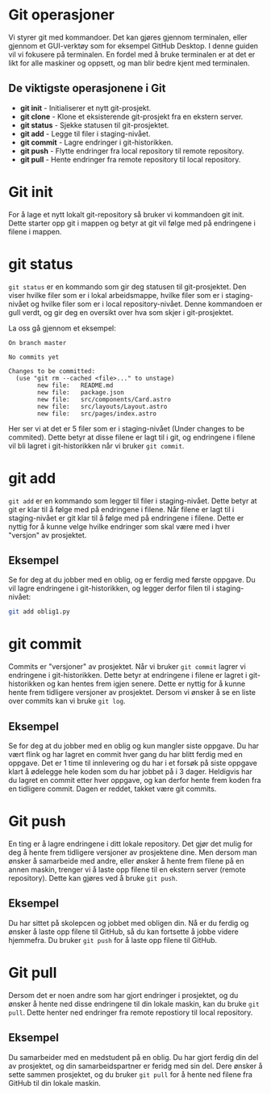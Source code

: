 # Git operasjoner

Vi styrer git med kommandoer. Det kan gjøres gjennom terminalen, eller gjennom et GUI-verktøy som for eksempel GitHub Desktop. I denne guiden vil vi fokusere på terminalen. En fordel med å bruke terminalen er at det er likt for alle maskiner og oppsett, og man blir bedre kjent med terminalen.

## De viktigste operasjonene i Git

- **git init** - Initialiserer et nytt git-prosjekt.
- **git clone** - Klone et eksisterende git-prosjekt fra en ekstern server.
- **git status** - Sjekke statusen til git-prosjektet.
- **git add** - Legge til filer i staging-nivået.
- **git commit** - Lagre endringer i git-historikken.
- **git push** - Flytte endringer fra local repository til remote repository.
- **git pull** - Hente endringer fra remote repository til local repository.

# Git init

For å lage et nytt lokalt git-repository så bruker vi kommandoen git init. Dette starter opp git i mappen og betyr at git vil følge med på endringene i filene i mappen.

# git status

`git status` er en kommando som gir deg statusen til git-prosjektet. Den viser hvilke filer som er i lokal arbeidsmappe, hvilke filer som er i staging-nivået og hvilke filer som er i local repository-nivået. Denne kommandoen er gull verdt, og gir deg en oversikt over hva som skjer i git-prosjektet.

La oss gå gjennom et eksempel:

```
On branch master

No commits yet

Changes to be committed:
  (use "git rm --cached <file>..." to unstage)
        new file:   README.md
        new file:   package.json
        new file:   src/components/Card.astro
        new file:   src/layouts/Layout.astro
        new file:   src/pages/index.astro

```

Her ser vi at det er 5 filer som er i staging-nivået (Under changes to be commited). Dette betyr at disse filene er lagt til i git, og endringene i filene vil bli lagret i git-historikken når vi bruker `git commit`.

# git add

`git add` er en kommando som legger til filer i staging-nivået. Dette betyr at git er klar til å følge med på endringene i filene. Når filene er lagt til i staging-nivået er git klar til å følge med på endringene i filene. Dette er nyttig for å kunne velge hvilke endringer som skal være med i hver "versjon" av prosjektet.

## Eksempel

Se for deg at du jobber med en oblig, og er ferdig med første oppgave. Du vil lagre endringene i git-historikken, og legger derfor filen til i staging-nivået:

```bash
git add oblig1.py
```

# git commit

Commits er "versjoner" av prosjektet. Når vi bruker `git commit` lagrer vi endringene i git-historikken. Dette betyr at endringene i filene er lagret i git-historikken og kan hentes frem igjen senere. Dette er nyttig for å kunne hente frem tidligere versjoner av prosjektet. Dersom vi ønsker å se en liste over commits kan vi bruke `git log`.

## Eksempel

Se for deg at du jobber med en oblig og kun mangler siste oppgave. Du har vært flink og har lagret en commit hver gang du har blitt ferdig med en oppgave. Det er 1 time til innlevering og du har i et forsøk på siste oppgave klart å ødelegge hele koden som du har jobbet på i 3 dager. Heldigvis har du lagret en commit etter hver oppgave, og kan derfor hente frem koden fra en tidligere commit. Dagen er reddet, takket være git commits.

# Git push

En ting er å lagre endringene i ditt lokale repository. Det gjør det mulig for deg å hente frem tidligere versjoner av prosjektene dine. Men dersom man ønsker å samarbeide med andre, eller ønsker å hente frem filene på en annen maskin, trenger vi å laste opp filene til en ekstern server (remote repository). Dette kan gjøres ved å bruke `git push`.

## Eksempel

Du har sittet på skolepcen og jobbet med obligen din. Nå er du ferdig og ønsker å laste opp filene til GitHub, så du kan fortsette å jobbe videre hjemmefra. Du bruker `git push` for å laste opp filene til GitHub.

# Git pull

Dersom det er noen andre som har gjort endringer i prosjektet, og du ønsker å hente ned disse endringene til din lokale maskin, kan du bruke `git pull`. Dette henter ned endringer fra remote repostiory til local repository.

## Eksempel

Du samarbeider med en medstudent på en oblig. Du har gjort ferdig din del av prosjektet, og din samarbeidspartner er feridg med sin del. Dere ønsker å sette sammen prosjektet, og du bruker `git pull` for å hente ned filene fra GitHub til din lokale maskin.
